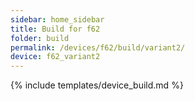 ```yaml
---
sidebar: home_sidebar
title: Build for f62
folder: build
permalink: /devices/f62/build/variant2/
device: f62_variant2
---
```

{% include templates/device_build.md %}

